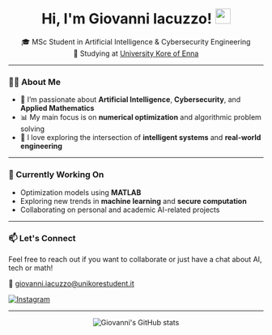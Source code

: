 <h1 align="center">
  Hi, I'm Giovanni Iacuzzo! 
  <img src="https://media.giphy.com/media/hvRJCLFzcasrR4ia7z/giphy.gif" width="30"/>
</h1>

<p align="center">
  🎓 MSc Student in Artificial Intelligence & Cybersecurity Engineering<br/>
  📍 Studying at <a href="https://uke.it/en/homepage-it">University Kore of Enna</a><br/>
</p>

---

### 👨‍💻 About Me

- 🔬 I’m passionate about **Artificial Intelligence**, **Cybersecurity**, and **Applied Mathematics**
- 📊 My main focus is on **numerical optimization** and algorithmic problem solving
- 🧠 I love exploring the intersection of **intelligent systems** and **real-world engineering**

---

### 🚀 Currently Working On

- Optimization models using **MATLAB**
- Exploring new trends in **machine learning** and **secure computation**
- Collaborating on personal and academic AI-related projects

---

### 📫 Let's Connect

Feel free to reach out if you want to collaborate or just have a chat about AI, tech or math!

📧 [giovanni.iacuzzo@unikorestudent.it](mailto:giovanni.iacuzzo@unikorestudent.it)

<a href="https://www.instagram.com/tuo_username/" target="_blank">
  <img alt="Instagram" src="https://img.shields.io/badge/Instagram-@giovanni_iacuzzo_02-E4405F?style=for-the-badge&logo=instagram&logoColor=white"/>
</a>

---

<p align="center">
  <img src="https://github-readme-stats.vercel.app/api?username=GiovanniIacuzzo&show_icons=true&theme=radical" alt="Giovanni's GitHub stats"/>
</p>
